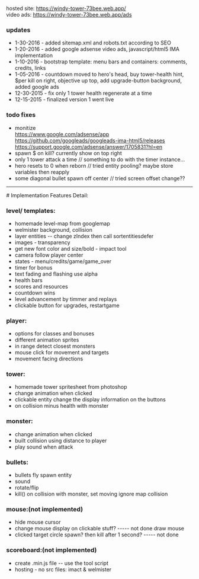 
<br>hosted site: https://windy-tower-73bee.web.app/
<br>video ads: https://windy-tower-73bee.web.app/ads


### updates
* 1-30-2016 - added sitemap.xml and robots.txt according to SEO
* 1-20-2016 - added google adsense video ads, javascript/html5 IMA implementation 
* 1-10-2016 - bootstrap template: menu bars and containers:  comments, credits, links
* 1-05-2016 - countdown moved to hero's head, buy tower-health hint, $per kill on right, objective up top,
  add upgrade-button background, added google ads
* 12-30-2015 - fix only 1 tower health regenerate at a time
* 12-15-2015 - finalized version 1 went live


### todo fixes
* monitize
<br>https://www.google.com/adsense/app
<br>https://github.com/googleads/googleads-ima-html5/releases
<br>https://support.google.com/adsense/answer/1705831?hl=en
* spawn $ on kill? currently show on top right
* only 1 tower attack a time // something to do with the timer instance...
* hero resets to 0  when reborn // tried entity pooling? maybe store variables then reapply 
* some diagonal bullet spawn off center // tried screen offset change??

<hr />
# Implementation Features Detail:

### level/ templates:
 * homemade level-map from googlemap
 * welmister background, collision
 * layer entities -- change zIndex then call sortentitiesdefer
 * images - transparency
 * get new font color and size/bold - impact tool 
 * camera follow player center
 * states  - menu/credits/game/game_over
 * timer for bonus
 * text fading and flashing use alpha
 * health bars
 * scores and resources
 * countdown wins
 * level advancement by timmer and replays
 * clickable button for upgrades, restartgame 


### player:
 * options for classes and bonuses
 * different animation sprites
 * in range detect closest monsters
 * mouse click for movement and targets
 * movement facing directions


### tower:
 * homemade tower spritesheet from photoshop
 * change animation  when clicked
 * clickable entity change the display information on the buttons
 * on collision minus health with monster

### monster:
 * change animation  when clicked 	
 * built collision using distance to player
 * play sound when attack				

### bullets:
 * bullets fly spawn entity
 * sound
 * rotate/flip
 * kill() on collision with monster, set moving ignore map collision

### mouse:(not implemented)
 * hide mouse cursor
 * change mouse display on clickable stuff?					----- not done draw mouse
 * clicked target circle spawn? then kill after 1 second?		----- not done

### scoreboard:(not implemented)
 * create .min.js file  -- use the tool script
 * hosting		- no src files: imact & welmister




